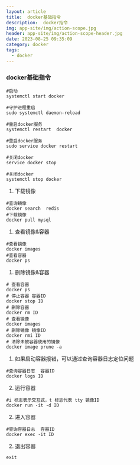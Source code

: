 ```yaml
---
layout: article
title:  docker基础指令
description:  docker指令
img: app-site/img/action-scope.jpg
header: app-site/img/action-scope-header.jpg
date: 2023-08-25 09:35:09
category: docker
tags:
  - docker
---
```

 


### docker基础指令

```shell
#启动
systemctl start docker

#守护进程重启
sudo systemctl daemon-reload

#重启docker服务 
systemctl restart  docker

#重启docker服务
sudo service docker restart

#关闭docker
service docker stop

#关闭docker 
systemctl stop docker
```


1. 下载镜像
```shell
#查询镜像
docker search  redis
#下载镜像
docker pull mysql
```
1. 查看镜像&容器
```shell
#查看镜像
docker images
#查看容器
docker ps
```

1. 删除镜像&容器
```shell
# 查看容器
docker ps
# 停止容器 容器ID
docker stop ID
# 删除容器
docker rm ID
# 查看镜像
docker images
# 删除镜像 镜像ID
docker rmi ID
# 清除未被容器使用的镜像
docker image prune -a
```

1. 如果启动容器报错，可以通过查询容器日志定位问题
```shell
#查询容器日志  容器ID
docker logs ID
```
2. 运行容器
```shell
#i 标志表示交互式，t 标志代表 tty 镜像ID
docker run -it -d ID
```
2. 进入容器
```shell
#查询容器日志  容器ID
docker exec -it ID 
```
2. 退出容器
```shell
exit
```
